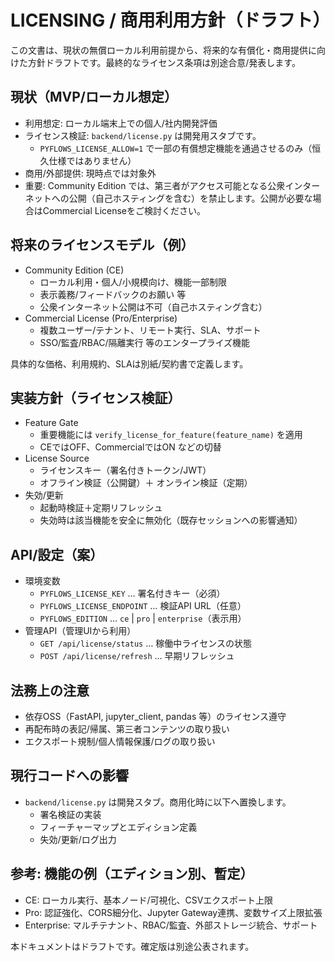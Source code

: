 # LICENSING / 商用利用方針（ドラフト）

この文書は、現状の無償ローカル利用前提から、将来的な有償化・商用提供に向けた方針ドラフトです。最終的なライセンス条項は別途合意/発表します。

## 現状（MVP/ローカル想定）

- 利用想定: ローカル端末上での個人/社内開発評価
- ライセンス検証: `backend/license.py` は開発用スタブです。
  - `PYFLOWS_LICENSE_ALLOW=1` で一部の有償想定機能を通過させるのみ（恒久仕様ではありません）
- 商用/外部提供: 現時点では対象外
 - 重要: Community Edition では、第三者がアクセス可能となる公衆インターネットへの公開（自己ホスティングを含む）を禁止します。公開が必要な場合はCommercial Licenseをご検討ください。

## 将来のライセンスモデル（例）

- Community Edition (CE)
  - ローカル利用・個人/小規模向け、機能一部制限
  - 表示義務/フィードバックのお願い 等
  - 公衆インターネット公開は不可（自己ホスティング含む）
- Commercial License (Pro/Enterprise)
  - 複数ユーザー/テナント、リモート実行、SLA、サポート
  - SSO/監査/RBAC/隔離実行 等のエンタープライズ機能

具体的な価格、利用規約、SLAは別紙/契約書で定義します。

## 実装方針（ライセンス検証）

- Feature Gate
  - 重要機能には `verify_license_for_feature(feature_name)` を適用
  - CEではOFF、CommercialではON などの切替
- License Source
  - ライセンスキー（署名付きトークン/JWT）
  - オフライン検証（公開鍵）＋ オンライン検証（定期）
- 失効/更新
  - 起動時検証＋定期リフレッシュ
  - 失効時は該当機能を安全に無効化（既存セッションへの影響通知）

## API/設定（案）

- 環境変数
  - `PYFLOWS_LICENSE_KEY` … 署名付きキー（必須）
  - `PYFLOWS_LICENSE_ENDPOINT` … 検証API URL（任意）
  - `PYFLOWS_EDITION` … `ce` | `pro` | `enterprise`（表示用）
- 管理API（管理UIから利用）
  - `GET /api/license/status` … 稼働中ライセンスの状態
  - `POST /api/license/refresh` … 早期リフレッシュ

## 法務上の注意

- 依存OSS（FastAPI, jupyter_client, pandas 等）のライセンス遵守
- 再配布時の表記/帰属、第三者コンテンツの取り扱い
- エクスポート規制/個人情報保護/ログの取り扱い

## 現行コードへの影響

- `backend/license.py` は開発スタブ。商用化時に以下へ置換します。
  - 署名検証の実装
  - フィーチャーマップとエディション定義
  - 失効/更新/ログ出力

## 参考: 機能の例（エディション別、暫定）

- CE: ローカル実行、基本ノード/可視化、CSVエクスポート上限
- Pro: 認証強化、CORS細分化、Jupyter Gateway連携、変数サイズ上限拡張
- Enterprise: マルチテナント、RBAC/監査、外部ストレージ統合、サポート

本ドキュメントはドラフトです。確定版は別途公表されます。
